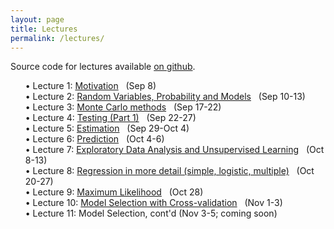 ```yaml
---
layout: page
title: Lectures
permalink: /lectures/
---
```


<style>
ul{counter-reset: item;list-style-type:none;}
ul li:before{content:'• Lecture 'counter(item, decimal)': ';counter-increment:item;}
</style>

Source code for lectures available [on github](https://github.com/kdlevin-uwstat/STAT340-Fall2021/tree/master/lecs).

 - [Motivation](../lecs/01) &nbsp; (Sep 8)
 - [Random Variables, Probability and Models](../lecs/02) &nbsp; (Sep 10-13)
 - [Monte Carlo methods](../lecs/03) &nbsp; (Sep 17-22)
 - [Testing (Part 1)](../lecs/04) &nbsp; (Sep 22-27)
 - [Estimation](../lecs/05) &nbsp; (Sep 29-Oct 4)
 - [Prediction](../lecs/06) &nbsp; (Oct 4-6)
 - [Exploratory Data Analysis and Unsupervised Learning](../lecs/07) &nbsp; (Oct 8-13)
 - [Regression in more detail (simple, logistic, multiple)](../lecs/08) &nbsp; (Oct 20-27)
 - [Maximum Likelihood](../lecs/09) &nbsp; (Oct 28)
 - [Model Selection with Cross-validation](../lecs/10) &nbsp; (Nov 1-3)
 - Model Selection, cont'd (Nov 3-5; coming soon)
